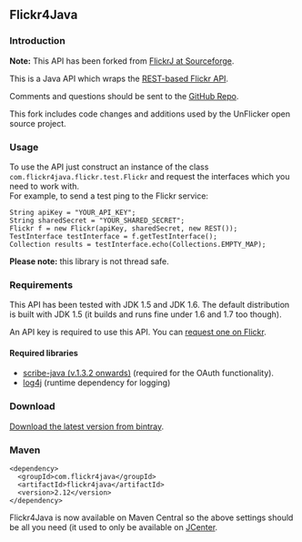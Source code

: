 ## Flickr4Java

### Introduction

__Note:__ This API has been forked from [FlickrJ at Sourceforge](http://flickrj.sourceforge.net/).

This is a Java API which wraps the [REST-based Flickr API](http://www.flickr.com/services/api/).

Comments and questions should be sent to the [GitHub Repo](https://github.com/callmeal/Flickr4Java).

This fork includes code changes and additions used by the UnFlicker open source project.

### Usage

To use the API just construct an instance of the class `com.flickr4java.flickr.test.Flickr` and request the interfaces which you need to work with.  
For example, to send a test ping to the Flickr service:

    String apiKey = "YOUR_API_KEY";
    String sharedSecret = "YOUR_SHARED_SECRET";
    Flickr f = new Flickr(apiKey, sharedSecret, new REST());
    TestInterface testInterface = f.getTestInterface();
    Collection results = testInterface.echo(Collections.EMPTY_MAP);

__Please note:__ this library is not thread safe.


### Requirements

This API has been tested with JDK 1.5 and JDK 1.6. The default distribution is built with JDK 1.5 (it builds and runs fine under 1.6 and 1.7 too though).

An API key is required to use this API.  You can [request one on Flickr](http://www.flickr.com/services/api/).

#### Required libraries

- [scribe-java (v.1.3.2 onwards)](https://github.com/fernandezpablo85/scribe-java/wiki/Getting-Started) (required for the OAuth functionality).
- [log4j](http://www.apache.org/dyn/closer.cgi/logging/log4j/1.2.17/log4j-1.2.17.zip) (runtime dependency for logging)

### Download

[Download the latest version from bintray](https://bintray.com/boncey/Flickr4Java/Flickr4Java).


### Maven

    <dependency>
      <groupId>com.flickr4java</groupId>
      <artifactId>flickr4java</artifactId>
      <version>2.12</version>
    </dependency>

Flickr4Java is now available on Maven Central so the above settings should be all you need (it used to only be available on [JCenter](https://bintray.com/bintray/jcenter).

